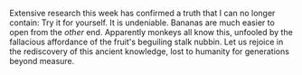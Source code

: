 <!--
.. title: Fallacious Affordance
.. slug: fallacious-affordance
.. date: 2007-02-21 10:06:14-06:00
.. tags: IMHO
.. link: 
.. description: 
.. type: text
-->


Extensive research this week has confirmed a truth that I can no longer
contain: Try it for yourself. It is undeniable. Bananas are much easier
to open from the *other* end. Apparently monkeys all know this, unfooled
by the fallacious affordance of the fruit's beguiling stalk nubbin. Let
us rejoice in the rediscovery of this ancient knowledge, lost to
humanity for generations beyond measure.

